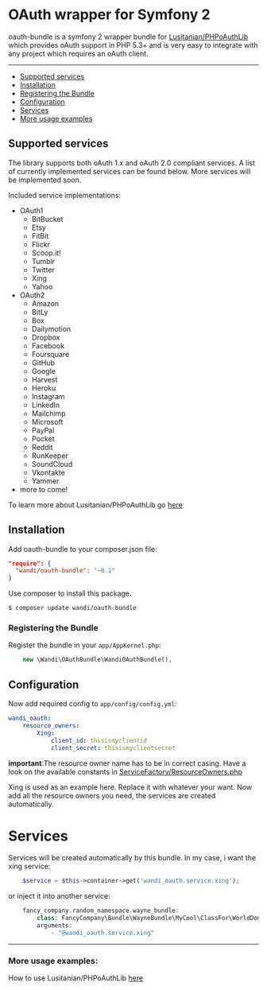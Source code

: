 # OAuth wrapper for Symfony 2

oauth-bundle is a symfony 2 wrapper bundle for [Lusitanian/PHPoAuthLib](https://github.com/Lusitanian/PHPoAuthLib) 
which provides oAuth support in PHP 5.3+ and is very easy to integrate with any project which requires an oAuth client.

---
 
- [Supported services](#supported-services)
- [Installation](#installation)
- [Registering the Bundle](#registering-the-bundle)
- [Configuration](#configuration)
- [Services](#services)
- [More usage examples](#more-usage-examples)

## Supported services

The library supports both oAuth 1.x and oAuth 2.0 compliant services. A list of currently implemented services can be found below. More services will be implemented soon.

Included service implementations:

 - OAuth1
    - BitBucket
    - Etsy
    - FitBit
    - Flickr
    - Scoop.it!
    - Tumblr
    - Twitter
    - Xing
    - Yahoo
 - OAuth2
    - Amazon
    - BitLy
    - Box
    - Dailymotion
    - Dropbox
    - Facebook
    - Foursquare
    - GitHub
    - Google
    - Harvest
    - Heroku
    - Instagram
    - LinkedIn
    - Mailchimp
    - Microsoft
    - PayPal
    - Pocket
    - Reddit
    - RunKeeper
    - SoundCloud
    - Vkontakte
    - Yammer
- more to come!

To learn more about Lusitanian/PHPoAuthLib go [here](https://github.com/Lusitanian/PHPoAuthLib) 

## Installation

Add oauth-bundle to your composer.json file:

```json
"require": {
  "wandi/oauth-bundle": "~0.1"
}
```

Use composer to install this package.

```
$ composer update wandi/oauth-bundle
```

### Registering the Bundle

Register the bundle in your ```app/AppKernel.php```:

```php
    new \Wandi\OAuthBundle\WandiOAuthBundle(),
```

## Configuration

Now add required config to ```app/config/config.yml```: 

```yaml
wandi_oauth:
    resource_owners:
        Xing:
            client_id: thisismyclientid
            client_secret: thisismyclientsecret
```

**important**:The resource owner name has to be in correct casing. Have a look on the available constants in [ServiceFactory/ResourceOwners.php](/ServiceFactory/ResourceOwners.php)

Xing is used as an example here. Replace it with whatever your want. Now add all the resource owners you need, the services are created automatically.

# Services

Services will be created automatically by this bundle. In my case, i want the xing service:
 
```php
    $service = $this->container->get('wandi_oauth.service.xing');
```

or inject it into another service:

```php
    fancy_company.random_namespace.wayne_bundle:
        class: FancyCompany\Bundle\WayneBundle\MyCool\ClassFor\WorldDominance
        arguments:
            - "@wandi_oauth.service.xing"
```

---

### More usage examples:

How to use Lusitanian/PHPoAuthLib  [here](https://github.com/Lusitanian/PHPoAuthLib/tree/master/examples)

